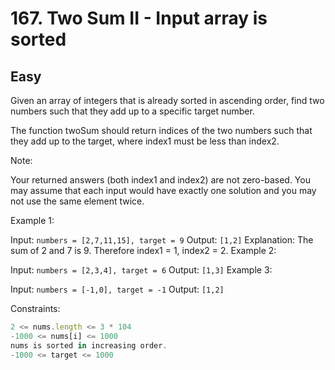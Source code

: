 # 167. Two Sum II - Input array is sorted
## Easy

Given an array of integers that is already sorted in ascending order, find two numbers such that they add up to a specific target number.

The function twoSum should return indices of the two numbers such that they add up to the target, where index1 must be less than index2.

Note:

Your returned answers (both index1 and index2) are not zero-based.
You may assume that each input would have exactly one solution and you may not use the same element twice.

Example 1:

Input: `numbers = [2,7,11,15], target = 9`
Output: `[1,2]`
Explanation: The sum of 2 and 7 is 9. Therefore index1 = 1, index2 = 2.
Example 2:

Input: `numbers = [2,3,4], target = 6`
Output: `[1,3]`
Example 3:

Input: `numbers = [-1,0], target = -1`
Output: `[1,2]`
 

Constraints:
```javascript
2 <= nums.length <= 3 * 104
-1000 <= nums[i] <= 1000
nums is sorted in increasing order.
-1000 <= target <= 1000
```